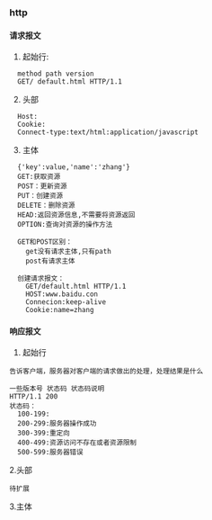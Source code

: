 ### http
#### 请求报文
1. 起始行:
```
  method path version
  GET/ default.html HTTP/1.1
```
2. 头部
```
  Host:
  Cookie:
  Connect-type:text/html:application/javascript
```
3. 主体
```
  {'key':value,'name':'zhang'}
  GET:获取资源
  POST：更新资源
  PUT：创建资源
  DELETE：删除资源
  HEAD:返回资源信息,不需要将资源返回
  OPTION:查询对资源的操作方法
  
  GET和POST区别：
    get没有请求主体,只有path
    post有请求主体
    
  创建请求报文：
    GET/default.html HTTP/1.1 
    HOST:www.baidu.con
    Connecion:keep-alive
    Cookie:name=zhang
```
#### 响应报文
1. 起始行
```
告诉客户端，服务器对客户端的请求做出的处理，处理结果是什么

一些版本号 状态码 状态码说明
HTTP/1.1 200 
状态码：
  100-199:
  200-299:服务器操作成功
  300-399:重定向
  400-499:资源访问不存在或者资源限制
  500-599:服务器错误
```
2.头部
```
待扩展
```
3.主体
```

```
